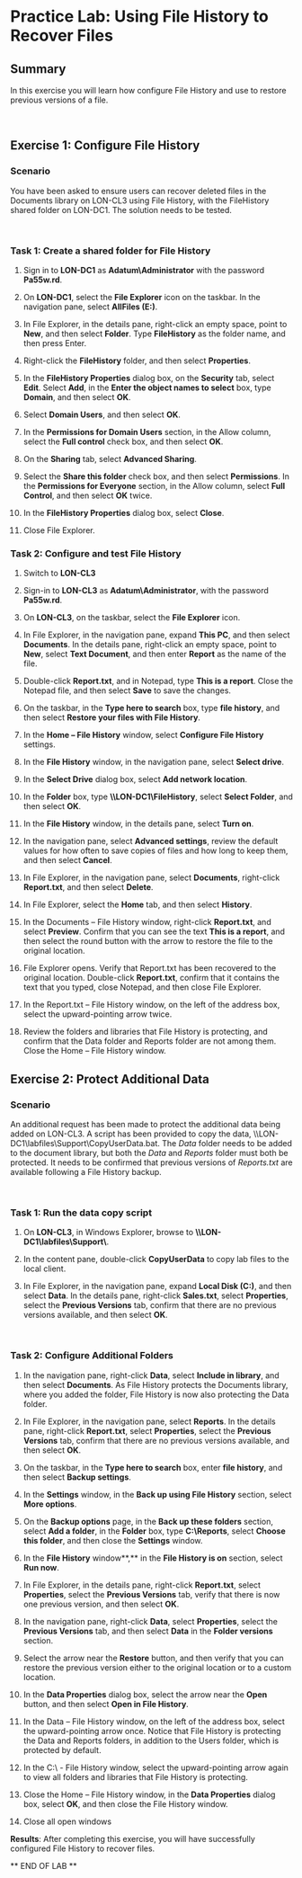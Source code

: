 # Practice Lab: Using File History to Recover Files

## Summary
In this exercise you will learn how configure File History and use to restore
previous versions of a file.

 

## Exercise 1: Configure File History

### Scenario

You have been asked to ensure users can recover deleted files in the Documents
library on LON-CL3 using File History, with the FileHistory shared folder on
LON-DC1. The solution needs to be tested.

 

### Task 1: Create a shared folder for File History

1.  Sign in to **LON-DC1** as **Adatum\\Administrator** with the password
    **Pa55w.rd**.

2.  On **LON-DC1**, select the **File Explorer** icon on the taskbar. In the
    navigation pane, select **AllFiles (E:)**.

3.  In File Explorer, in the details pane, right-click an empty space, point to
    **New**, and then select **Folder**. Type **FileHistory** as the folder
    name, and then press Enter.

4.  Right-click the **FileHistory** folder, and then select **Properties**.

5.  In the **FileHistory Properties** dialog box, on the **Security** tab,
    select **Edit**. Select **Add**, in the **Enter the object names to select**
    box, type **Domain**, and then select **OK**.

6.  Select **Domain Users**, and then select **OK**.

7.  In the **Permissions for Domain Users** section, in the Allow column, select
    the **Full control** check box, and then select **OK**.

8.  On the **Sharing** tab, select **Advanced Sharing**.

9.  Select the **Share this folder** check box, and then select **Permissions**.
    In the **Permissions for Everyone** section, in the Allow column, select
    **Full Control**, and then select **OK** twice.

10. In the **FileHistory Properties** dialog box, select **Close**.

11. Close File Explorer.


### Task 2: Configure and test File History

1.  Switch to **LON-CL3**

2.  Sign-in to **LON-CL3** as **Adatum\\Administrator**, with the password
    **Pa55w.rd**.

3.  On **LON-CL3**, on the taskbar, select the **File Explorer** icon.

4.  In File Explorer, in the navigation pane, expand **This PC**, and then
    select **Documents**. In the details pane, right-click an empty space, point
    to **New**, select **Text Document**, and then enter **Report** as the name
    of the file.

5.  Double-click **Report.txt**, and in Notepad, type **This is a report**.
    Close the Notepad file, and then select **Save** to save the changes.

6.  On the taskbar, in the **Type here to search** box, type **file history**,
    and then select **Restore your files with File History**.

7.  In the **Home – File History** window, select **Configure File History**
    settings.

8.  In the **File History** window, in the navigation pane, select **Select
    drive**.

9.  In the **Select Drive** dialog box, select **Add network location**.

10. In the **Folder** box, type
    **\\\\LON-DC1\\FileHistory**, select **Select
    Folder**, and then select **OK**.

11. In the **File History** window, in the details pane, select **Turn on**.

12. In the navigation pane, select **Advanced settings**, review the default
    values for how often to save copies of files and how long to keep them, and
    then select **Cancel**.

13. In File Explorer, in the navigation pane, select **Documents**, right-click
    **Report.txt**, and then select **Delete**.

14. In File Explorer, select the **Home** tab, and then select **History**.

15. In the Documents – File History window, right-click **Report.txt**, and
    select **Preview**. Confirm that you can see the text **This is a report**,
    and then select the round button with the arrow to restore the file to the
    original location.

16. File Explorer opens. Verify that Report.txt has been recovered to the
    original location. Double-click **Report.txt**, confirm that it contains the
    text that you typed, close Notepad, and then close File Explorer.

17. In the Report.txt – File History window, on the left of the address box,
    select the upward-pointing arrow twice.

18. Review the folders and libraries that File History is protecting, and
    confirm that the Data folder and Reports folder are not among them. Close
    the Home – File History window.


## Exercise 2: Protect Additional Data

### Scenario

An additional request has been made to protect the additional data being added
on LON-CL3. A script has been provided to copy the data,
\\\\LON-DC1\\labfiles\\Support\\CopyUserData.bat.
The *Data* folder needs to be added to the document library, but both the *Data*
and *Reports* folder must both be protected. It needs to be confirmed that
previous versions of *Reports.txt* are available following a File History
backup.

 

### Task 1: Run the data copy script

1.  On **LON-CL3**, in Windows Explorer, browse to
    **\\\\LON-DC1\\labfiles\\Support\\**.

2.  In the content pane, double-click **CopyUserData** to copy lab files to the
    local client.

3.  In File Explorer, in the navigation pane, expand **Local Disk (C:)**, and
    then select **Data**. In the details pane, right-click **Sales.txt**, select
    **Properties**, select the **Previous Versions** tab, confirm that there are
    no previous versions available, and then select **OK**.

 

### Task 2: Configure Additional Folders

1.  In the navigation pane, right-click **Data**, select **Include in library**,
    and then select **Documents**. As File History protects the Documents
    library, where you added the folder, File History is now also protecting the
    Data folder.

2.  In File Explorer, in the navigation pane, select **Reports**. In the details
    pane, right-click **Report.txt**, select **Properties**, select the
    **Previous Versions** tab, confirm that there are no previous versions
    available, and then select **OK**.

3.  On the taskbar, in the **Type here to search** box, enter **file history**,
    and then select **Backup settings**.

4.  In the **Settings** window, in the **Back up using File History** section,
    select **More options**.

5.  On the **Backup options** page, in the **Back up these folders** section,
    select **Add a folder**, in the **Folder** box, type **C:\\Reports**, select
    **Choose this folder**, and then close the **Settings** window.

6.  In the **File History** window**,** in the **File History is on** section,
    select **Run now**.

7.  In File Explorer, in the details pane, right-click **Report.txt**, select
    **Properties**, select the **Previous Versions** tab, verify that there is
    now one previous version, and then select **OK**.

8.  In the navigation pane, right-click **Data**, select **Properties**, select
    the **Previous Versions** tab, and then select **Data** in the **Folder
    versions** section.

9.  Select the arrow near the **Restore** button, and then verify that you can
    restore the previous version either to the original location or to a custom
    location.

10. In the **Data Properties** dialog box, select the arrow near the **Open**
    button, and then select **Open in File History**.

11. In the Data – File History window, on the left of the address box, select
    the upward-pointing arrow once. Notice that File History is protecting the
    Data and Reports folders, in addition to the Users folder, which is
    protected by default.

12. In the C:\\ - File History window, select the upward-pointing arrow again to
    view all folders and libraries that File History is protecting.

13. Close the Home – File History window, in the **Data Properties** dialog box,
    select **OK**, and then close the File History window.

14. Close all open windows


**Results**: After completing this exercise, you will have successfully
configured File History to recover files.

** END OF LAB **